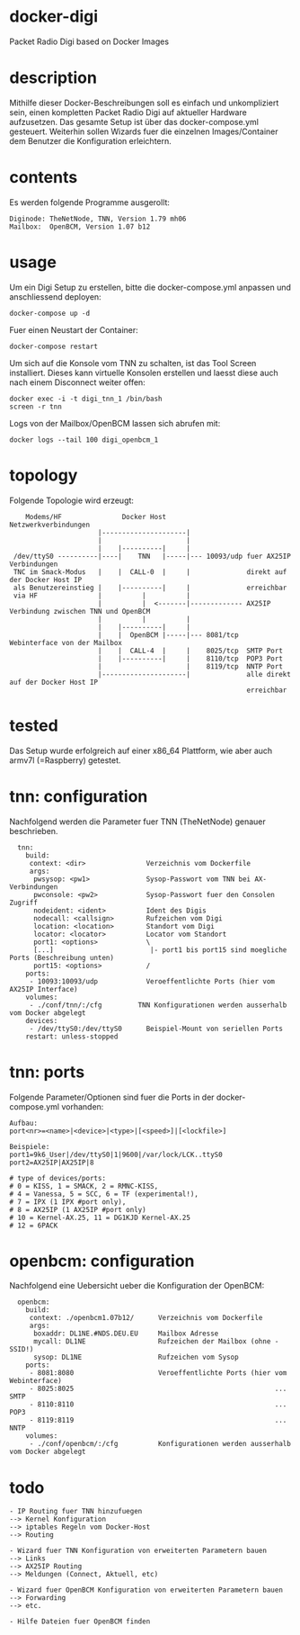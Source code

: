 # docker-digi
Packet Radio Digi based on Docker Images

# description
Mithilfe dieser Docker-Beschreibungen soll es einfach und unkompliziert sein, einen kompletten Packet Radio Digi auf aktueller Hardware aufzusetzen.
Das gesamte Setup ist über das docker-compose.yml gesteuert. Weiterhin sollen Wizards fuer die einzelnen Images/Container dem Benutzer die Konfiguration erleichtern.

# contents
Es werden folgende Programme ausgerollt:
```
Diginode: TheNetNode, TNN, Version 1.79 mh06
Mailbox:  OpenBCM, Version 1.07 b12
```

# usage
Um ein Digi Setup zu erstellen, bitte die docker-compose.yml anpassen und anschliessend deployen:
```
docker-compose up -d
```
Fuer einen Neustart der Container:
```
docker-compose restart
```
Um sich auf die Konsole vom TNN zu schalten, ist das Tool Screen installiert. Dieses kann virtuelle Konsolen erstellen und laesst diese auch nach einem Disconnect weiter offen:
```
docker exec -i -t digi_tnn_1 /bin/bash
screen -r tnn
```
Logs von der Mailbox/OpenBCM lassen sich abrufen mit:
```
docker logs --tail 100 digi_openbcm_1
```


# topology
Folgende Topologie wird erzeugt:
```
    Modems/HF               Docker Host              Netzwerkverbindungen
                      |---------------------|
                      |                     |
                      |    |----------|     |
 /dev/ttyS0 ----------|----|    TNN   |-----|--- 10093/udp fuer AX25IP Verbindungen
 TNC im Smack-Modus   |    |  CALL-0  |     |              direkt auf der Docker Host IP
 als Benutzereinstieg |    |----------|     |              erreichbar
 via HF               |          |          |
                      |          |  <-------|------------- AX25IP Verbindung zwischen TNN und OpenBCM
                      |          |          |
                      |    |----------|     |
                      |    |  OpenBCM |-----|--- 8081/tcp  Webinterface von der Mailbox
                      |    |  CALL-4  |     |    8025/tcp  SMTP Port
                      |    |----------|     |    8110/tcp  POP3 Port
                      |                     |    8119/tcp  NNTP Port
                      |---------------------|              alle direkt auf der Docker Host IP
                                                           erreichbar
```

# tested
Das Setup wurde erfolgreich auf einer x86_64 Plattform, wie aber auch armv7l (=Raspberry) getestet.


# tnn: configuration
Nachfolgend werden die Parameter fuer TNN (TheNetNode) genauer beschrieben.
```
  tnn:
    build:
     context: <dir>               Verzeichnis vom Dockerfile
     args:
      pwsysop: <pw1>              Sysop-Passwort vom TNN bei AX-Verbindungen
      pwconsole: <pw2>            Sysop-Passwort fuer den Consolen Zugriff
      nodeident: <ident>          Ident des Digis
      nodecall: <callsign>        Rufzeichen vom Digi
      location: <location>        Standort vom Digi
      locator: <locator>          Locator vom Standort
      port1: <options>            \
      [...]                        |- port1 bis port15 sind moegliche Ports (Beschreibung unten)
      port15: <options>           /
    ports:
     - 10093:10093/udp            Veroeffentlichte Ports (hier vom AX25IP Interface)
    volumes:
     - ./conf/tnn/:/cfg         TNN Konfigurationen werden ausserhalb vom Docker abgelegt
    devices:
     - /dev/ttyS0:/dev/ttyS0      Beispiel-Mount von seriellen Ports
    restart: unless-stopped
```

# tnn: ports
Folgende Parameter/Optionen sind fuer die Ports in der docker-compose.yml vorhanden:
```
Aufbau:
port<nr>=<name>|<device>|<type>|[<speed>]|[<lockfile>]

Beispiele:
port1=9k6_User|/dev/ttyS0|1|9600|/var/lock/LCK..ttyS0
port2=AX25IP|AX25IP|8

# type of devices/ports:
# 0 = KISS, 1 = SMACK, 2 = RMNC-KISS,
# 4 = Vanessa, 5 = SCC, 6 = TF (experimental!),
# 7 = IPX (1 IPX #port only),
# 8 = AX25IP (1 AX25IP #port only)
# 10 = Kernel-AX.25, 11 = DG1KJD Kernel-AX.25
# 12 = 6PACK
```

# openbcm: configuration
Nachfolgend eine Uebersicht ueber die Konfiguration der OpenBCM:
```
  openbcm:
    build:
     context: ./openbcm1.07b12/      Verzeichnis vom Dockerfile
     args:
      boxaddr: DL1NE.#NDS.DEU.EU     Mailbox Adresse
      mycall: DL1NE                  Rufzeichen der Mailbox (ohne -SSID!)
      sysop: DL1NE                   Rufzeichen vom Sysop
    ports:
     - 8081:8080                     Veroeffentlichte Ports (hier vom Webinterface)
     - 8025:8025                                                  ... SMTP
     - 8110:8110                                                  ... POP3
     - 8119:8119                                                  ... NNTP
    volumes:
     - ./conf/openbcm/:/cfg          Konfigurationen werden ausserhalb vom Docker abgelegt
```

# todo
```
- IP Routing fuer TNN hinzufuegen
--> Kernel Konfiguration
--> iptables Regeln vom Docker-Host
--> Routing

- Wizard fuer TNN Konfiguration von erweiterten Parametern bauen
--> Links
--> AX25IP Routing
--> Meldungen (Connect, Aktuell, etc)

- Wizard fuer OpenBCM Konfiguration von erweiterten Parametern bauen
--> Forwarding
--> etc.

- Hilfe Dateien fuer OpenBCM finden
```
